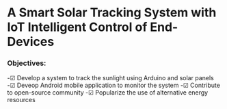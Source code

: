 # A Smart Solar Tracking System with IoT Intelligent Control of End-Devices
### Objectives:
-&#x2611; Develop a system to track the sunlight using Arduino and solar panels
-&#x2611; Deveop Android mobile application to monitor the system
-&#x2611; Contribute to open-source community
-&#x2611; Popularize the use of alternative energy resources


